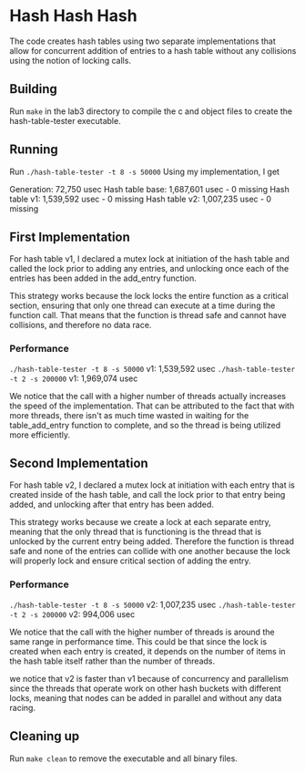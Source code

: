 # Hash Hash Hash

The code creates hash tables using two separate implementations that allow for concurrent addition of entries to a hash table without any collisions using the notion of locking calls. 

## Building

Run `make` in the lab3 directory to compile the c and object files to create the hash-table-tester executable. 

## Running

Run `./hash-table-tester -t 8 -s 50000`
Using my implementation, I get

Generation: 72,750 usec
Hash table base: 1,687,601 usec
    - 0 missing
Hash table v1: 1,539,592 usec
    - 0 missing
Hash table v2: 1,007,235 usec
    - 0 missing

## First Implementation

For hash table v1, I declared a mutex lock at initiation of the hash table and called the lock prior to adding any entries, and unlocking once each of the entries has been added in the add_entry function. 

This strategy works because the lock locks the entire function as a critical section, ensuring that only one thread can execute at a time during the function call. That means that the function is thread safe and cannot have collisions, and therefore no data race. 


### Performance

`./hash-table-tester -t 8 -s 50000`
v1: 1,539,592 usec
`./hash-table-tester -t 2 -s 200000`
v1: 1,969,074 usec

We notice that the call with a higher number of threads actually increases the speed of the implementation. That can be attributed to the fact that with more threads, there isn't as much time wasted in waiting for the table_add_entry function to complete, and so the thread is being utilized more efficiently. 

## Second Implementation

For hash table v2, I declared a mutex lock at initiation with each entry that is created inside of the hash table, and call the lock prior to that entry being added, and unlocking after that entry has been added. 

This strategy works because we create a lock at each separate entry, meaning that the only thread that is functioning is the thread that is unlocked by the current entry being added. Therefore the function is thread safe and none of the entries can collide with one another because the lock will properly lock and ensure critical section of adding the entry. 

### Performance

`./hash-table-tester -t 8 -s 50000`
v2: 1,007,235 usec
`./hash-table-tester -t 2 -s 200000`
v2: 994,006 usec

We notice that the call with the higher number of threads is around the same range in performance time. This could be that since the lock is created when each entry is created, it depends on the number of items in the hash table itself rather than the number of threads. 

we notice that v2 is faster than v1 because of concurrency and parallelism since the threads that operate work on other hash buckets with different locks, meaning that nodes can be added in parallel and without any data racing.

## Cleaning up

Run `make clean` to remove the executable and all binary files.

